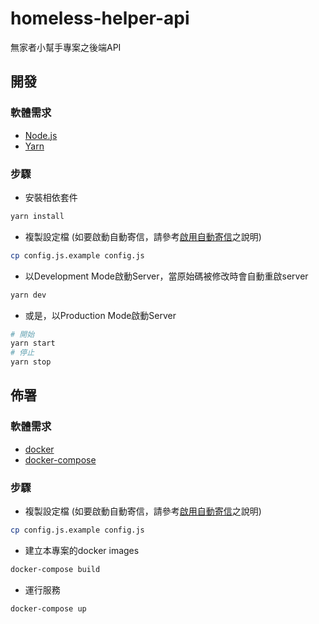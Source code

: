 # homeless-helper-api

無家者小幫手專案之後端API

## 開發

### 軟體需求

- [Node.js](https://nodejs.org)
- [Yarn](https://yarnpkg.com)

### 步驟

* 安裝相依套件
```bash
yarn install
```

* 複製設定檔 (如要啟動自動寄信，請參考[啟用自動寄信](mailer)之說明)
```bash
cp config.js.example config.js
```

* 以Development Mode啟動Server，當原始碼被修改時會自動重啟server
```bash
yarn dev
```

* 或是，以Production Mode啟動Server
```bash
# 開始
yarn start
# 停止
yarn stop
```

## 佈署

### 軟體需求

- [docker](https://www.docker.com/)
- [docker-compose](https://docs.docker.com/compose/)

### 步驟

* 複製設定檔 (如要啟動自動寄信，請參考[啟用自動寄信](mailer)之說明)
```bash
cp config.js.example config.js
```

* 建立本專案的docker images
```bash
docker-compose build
```

* 運行服務
```bash
docker-compose up
``````
